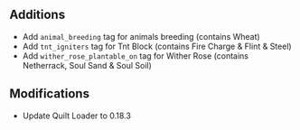 ## Additions

- Add `animal_breeding` tag for animals breeding (contains Wheat)
- Add `tnt_igniters` tag for Tnt Block (contains Fire Charge & Flint & Steel)
- Add `wither_rose_plantable_on` tag for Wither Rose (contains Netherrack, Soul Sand & Soul Soil)

## Modifications

- Update Quilt Loader to 0.18.3

